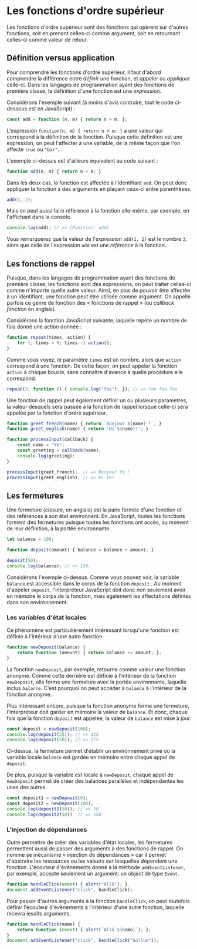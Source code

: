 # Les fonctions d'ordre supérieur

Les fonctions d'ordre supérieur sont des fonctions qui opèrent sur
d'autres fonctions, soit en prenant celles-ci comme argument, soit en
retournant celles-ci comme valeur de retour. 

## Définition versus application

Pour comprendre les fonctions d'ordre supérieur, il faut d'abord
comprendre la différence entre *définir* une fonction, et *appeler* ou
*appliquer* celle-ci. Dans les langages de programmation ayant des
fonctions de première classe, la définition d'une fonction est une
*expression*.

Considérons l'exemple suivant (à moins d'avis contraire, tout le code
ci-dessous est en JavaScript) :

```js
const add = function (n, m) { return n + m; };
```

L'expression `function(n, m) { return n + m; }` a une valeur qui
correspond à la définition de la fonction. Puisque cette définition est
une expression, on peut l'affecter à une variable, de la même façon que
l'on affecte `true` ou `"bar"`.

L'exemple ci-dessus est d'ailleurs équivalent au code suivant :

```js
function add(n, m) { return n + m; }
```

Dans les deux cas, la fonction est affectée à l'identifiant `add`. On
peut donc appliquer la fonction à des arguments en plaçant ceux-ci entre
parenthèses.

```js
add(1, 2);
```

Mais on peut aussi faire référence à la fonction elle-même, par exemple,
en l'affichant dans la console.

```js
console.log(add); // => [Function: add]
```

Vous remarquerez que la valeur de l'expression `add(1, 2)` est le nombre
`3`, alors que celle de l'expression `add` est une *référence* à la
fonction.

## Les fonctions de rappel

Puisque, dans les langages de programmation ayant des fonctions de
première classe, les fonctions sont des expressions, on peut traiter
celles-ci comme n'importe quelle autre valeur. Ainsi, en plus de pouvoir
être affectée à un identifiant, une fonction peut être utilisée comme
argument. On appelle parfois ce genre de fonction des « fonctions de
rappel » (ou *callback fonction* en anglais).

Considérons la fonction JavaScript suivante, laquelle répète un nombre
de fois donné une action donnée :

```js
function repeat(times, action) { 
    for (; times > 0; times--) action();
}
```

Comme vous voyez, le paramètre `times` est un nombre, alors que `action`
correspond à une fonction. De cette façon, on peut appeler la fonction
`action` à chaque boucle, sans connaître d'avance à quelle procédure
elle correspond. 

```js
repeat(3, function () { console.log("foo"); }); // => foo foo foo
```

Une fonction de rappel peut également définir un ou plusieurs
paramètres, la valeur desquels sera passée à la fonction de rappel
lorsque celle-ci sera appelée par la fonction d'ordre supérieur.

```js
function greet_french(name) { return `Bonjour ${name} !`; }
function greet_english(name) { return `Hi ${name}!`; }

function processInput(callback) {
    const name = "Ye";
    const greeting = callback(name);
    console.log(greeting);
}

processInput(greet_french);  // => Bonjour Ye !
processInput(greet_english); // => Hi Ye!
```

## Les fermetures

Une fermeture (*closure*, en anglais) est la paire formée d'une fonction
et des références à son état environnant. En JavaScript, toutes les
fonctions forment des fermetures puisque toutes les fonctions ont accès,
au moment de leur définition, à la portée environnante.

```js
let balance = 100;

function deposit(amount) { balance = balance + amount; }

deposit(50);
console.log(balance); // => 150;
```

Considérons l'exemple ci-dessus. Comme vous pouvez voir, la variable
`balance` est accessible dans le corps de la fonction `deposit` . Au
moment d'appeler `deposit`, l'interpréteur JavaScript doit donc non
seulement avoir en mémoire le corps de la fonction, mais également les
affectations définies dans son environnement.

### Les variables d'état locales

Ce phénomène est particulièrement intéressant lorsqu'une fonction est
définie à l'intérieur d'une autre fonction.

```js
function newDeposit(balance) {
    return function (amount) { return balance += amount; };
}
```

La fonction `newDeposit`, par exemple, retourne comme valeur une
fonction anonyme. Comme cette dernière est définie à l'intérieur de la
fonction `newDeposit`, elle forme une fermeture avec la portée
environnante, laquelle inclus `balance`. C'est pourquoi on peut accéder
à `balance` à l'intérieur de la fonction anonyme.

Plus intéressant encore, puisque la fonction anonyme forme une
fermeture, l'interpréteur doit garder en mémoire la valeur de `balance`.
Et donc, chaque fois que la fonction `deposit` est appelée, la valeur de
`balance` est mise à jour.

```js
const deposit = newDeposit(100);
console.log(deposit(25)); // => 125
console.log(deposit(50)); // => 175
```

Ci-dessus, la fermeture permet d'établir un environnement privé où la
variable locale `balance` est gardée en mémoire entre chaque appel de
`deposit`.

De plus, puisque la variable est locale à `newDeposit`, chaque appel de
`newDeposit` permet de créer des balances parallèles et indépendantes
les unes des autres.

```js
const deposit1 = newDeposit(0);
const deposit2 = newDeposit(100);
console.log(deposit1(50)); // => 50
console.log(deposit2(50))  // => 150
```

### L'injection de dépendances

Outre permettre de créer des variables d'état locales, les fermetures
permettent aussi de passer des arguments à des fonctions de rappel. On
nomme se mécanisme « injection de dépendances » car il permet
d'abstraire les ressources ou les valeurs sur lesquelles dépendent une
fonction. L'écouteur d'évènements donné à la méthode `addEventListener`,
par exemple, accepte seulement un argument: un object de type `Event`.

```js
function handleClick(event) { alert("Allô"); }
document.addEventListener("click", handleClick);
```

Pour passer d'autres arguments à la fonction `handleClick`, on peut
toutefois définir l'écouteur d'évènements à l'intérieur d'une autre
fonction, laquelle recevra lesdits arguments.

```js
function handleClick(name) { 
    return function (event) { alert(`Allô ${name}`); };
}
document.addEventListener("click", handleClick("Gollum"));
```

